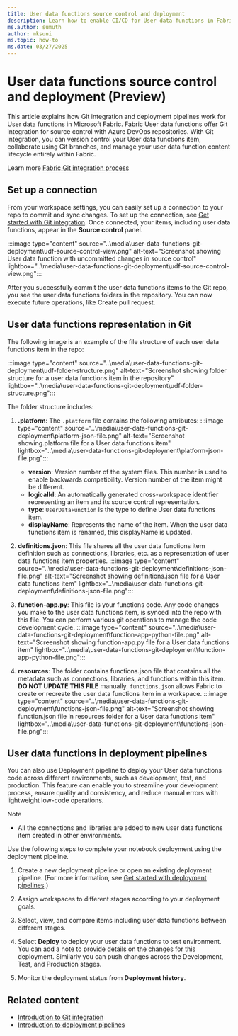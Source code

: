 ```yaml
---
title: User data functions source control and deployment
description: Learn how to enable CI/CD for User data functions in Fabric.
ms.author: sumuth
author: mksuni
ms.topic: how-to
ms.date: 03/27/2025
---
```



# User data functions source control and deployment (Preview)

This article explains how Git integration and deployment pipelines work for User data functions in Microsoft Fabric. Fabric User data functions offer Git integration for source control with Azure DevOps repositories. With Git integration, you can version control your User data functions item, collaborate using Git branches, and manage your user data function content lifecycle entirely within Fabric.

Learn more [Fabric Git integration process](../../cicd/git-integration/git-integration-process.md)

## Set up a connection
From your workspace settings, you can easily set up a connection to your repo to commit and sync changes. To set up the connection, see [Get started with Git integration](../../cicd/git-integration/git-get-started.md). Once connected, your items, including user data functions, appear in the **Source control** panel.

:::image type="content" source="..\media\user-data-functions-git-deployment\udf-source-control-view.png" alt-text="Screenshot showing User data function with uncommitted changes in source control" lightbox="..\media\user-data-functions-git-deployment\udf-source-control-view.png":::

After you successfully commit the user data functions items to the Git repo, you see the user data functions folders in the repository. You can now execute future operations, like Create pull request.

## User data functions representation in Git
The following image is an example of the file structure of each user data functions item in the repo:

:::image type="content" source="..\media\user-data-functions-git-deployment\udf-folder-structure.png" alt-text="Screenshot showing folder structure for a user data functions item in the repository" lightbox="..\media\user-data-functions-git-deployment\udf-folder-structure.png":::

The folder structure includes: 

1. **.platform**: The `.platform` file contains the following attributes:
    :::image type="content" source="..\media\user-data-functions-git-deployment\platform-json-file.png" alt-text="Screenshot showing.platform file for a User data functions item" lightbox="..\media\user-data-functions-git-deployment\platform-json-file.png":::

    - **version**: Version number of the system files. This number is used to enable backwards compatibility. Version number of the item might be different.
    - **logicalId**: An automatically generated cross-workspace identifier representing an item and its source control representation.
    - **type**: `UserDataFunction` is the type to define User data functions item.
    - **displayName**: Represents the name of the item. When the user data functions item is renamed, this displayName is updated. 
 
2. **definitions.json**: This file shares all the user data functions item definition such as connections, libraries, etc. as a representation of user data functions item properties. 
    :::image type="content" source="..\media\user-data-functions-git-deployment\definitions-json-file.png" alt-text="Screenshot showing definitions.json file for a User data functions item" lightbox="..\media\user-data-functions-git-deployment\definitions-json-file.png":::

3. **function-app.py**: This file is your functions code. Any code changes you make to the user data functions item, is synced into the repo with this file. You can perform various git operations to manage the code development cycle.
    :::image type="content" source="..\media\user-data-functions-git-deployment\function-app-python-file.png" alt-text="Screenshot showing function-app.py file for a User data functions item" lightbox="..\media\user-data-functions-git-deployment\function-app-python-file.png":::

4. **resources**: The folder contains functions.json file that contains all the metadata such as connections, libraries, and functions within this item. **DO NOT UPDATE THIS FILE** manually. `functions.json` allows Fabric to create or recreate the user data functions item in a workspace. 
    :::image type="content" source="..\media\user-data-functions-git-deployment\functions-json-file.png" alt-text="Screenshot showing function.json file in resources folder for a User data functions item" lightbox="..\media\user-data-functions-git-deployment\functions-json-file.png":::


## User data functions in deployment pipelines

You can also use Deployment pipeline to deploy your User data functions code across different environments, such as development, test, and production. This feature can enable you to streamline your development process, ensure quality and consistency, and reduce manual errors with lightweight low-code operations.

> [!NOTE]
> - All the connections and libraries are added to new user data functions item created in other environments. 

Use the following steps to complete your notebook deployment using the deployment pipeline.

1. Create a new deployment pipeline or open an existing deployment pipeline. (For more information, see [Get started with deployment pipelines](../../cicd/deployment-pipelines/get-started-with-deployment-pipelines.md).)

1. Assign workspaces to different stages according to your deployment goals.
2. Select, view, and compare items including user data functions between different stages.
3. Select **Deploy** to deploy your user data functions to test environment. You can add a note to provide details on the changes for this deployment. Similarly you can push changes across the Development, Test, and Production stages.
4. Monitor the deployment status from **Deployment history**.

## Related content

- [Introduction to Git integration](../../cicd/git-integration/intro-to-git-integration.md)
- [Introduction to deployment pipelines](../../cicd/deployment-pipelines/intro-to-deployment-pipelines.md)